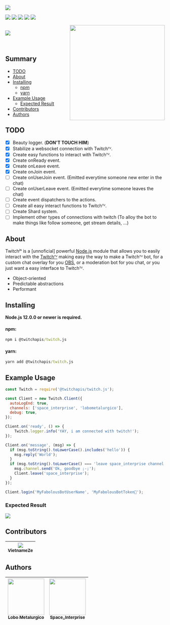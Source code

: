 [<img src="https://cdn.discordapp.com/attachments/780245027212492812/780245250382757930/TwitchJS.png">]()

<p>
  <a href="https://discord.gg/26KFSUbVFe"><img src="https://img.shields.io/discord/773920681246851083?style=for-the-badge&color=7289da&logo=discord&logoColor=FFFFFF"/></a>
  <a href="https://www.npmjs.com/package/@twitchapis/twitch.js"><img src="https://img.shields.io/npm/v/@twitchapis/twitch.js.svg?style=for-the-badge&maxAge=3600"/></a>
  <a href="https://www.npmjs.com/package/@twitchapis/twitch.js"><img src="https://img.shields.io/npm/dt/@twitchapis/twitch.js.svg?style=for-the-badge&maxAge=3600"/></a>
  <a href="https://github.com/twitchapis/twitch.js"><img src="https://github.com/twitchapis/twitch.js/workflows/Testing/badge.svg"/></a>
  <a href="https://github.com/twitchapis/twitch.js"><img src="https://img.shields.io/david/twitchapis/twitch.js.svg?style=for-the-badge&maxAge=3600"/></a>
</p>

[<img src="https://media.discordapp.net/attachments/780245027212492812/785968486018318356/Novo_Projeto6.png?width=1440&height=480" align='right' width='300'/>](https://discord.gg/26KFSUbVFe) [<span><br/><img src="https://nodei.co/npm/@twitchapis/twitch.js.png?downloads=true&stars=true" align='left'/></span>](https://www.npmjs.com/package/@twitchapis/twitch.js)

<br/>
<br/>

## Summary

- [TODO](#todo)
- [About](#about)
- [Installing](#installing)
  - [npm](#npm)
  - [yarn](#yarn)
- [Example Usage](#example-usage)
  - [Expected Result](#expected-result)
- [Contributors](#contributors)
- [Authors](#authors)

## TODO

- [x] Beauty logger. (**DON'T TOUCH HIM**)
- [x] Stabilize a websocket connection with Twitchᵀⱽ.
- [x] Create easy functions to interact with Twitchᵀⱽ.
- [x] Create onReady event.
- [x] Create onLeave event.
- [x] Create onJoin event.
- [ ] Create onUserJoin event. (Emitted everytime someone new enter in the chat)
- [ ] Create onUserLeave event. (Emitted everytime someone leaves the chat)
- [ ] Create event dispatchers to the actions.
- [ ] Create all easy interact functions to Twitchᵀⱽ.
- [ ] Create Shard system.
- [ ] Implement other types of connections with twitch (To alloy the bot to make things like follow someone, get stream details, ...)

## About

Twitchʲˢ is a [unnoficial] powerful [Node.js](https://nodejs.org) module that allows you to easily interact with the
[Twitchᵀⱽ](https://twitch.tv) making easy the way to make a Twitchᵀⱽ bot, for a custom chat overlay for you [OBS](https://obsproject.com/), or a moderation bot for you chat, or you just want a easy interface to Twitchᵀⱽ.

- Object-oriented
- Predictable abstractions
- Performant

## Installing

**Node.js 12.0.0 or newer is required.**

#### npm:

```bat
npm i @twitchapis/twitch.js
```

#### yarn:

```bat
yarn add @twitchapis/twitch.js
```

## Example Usage

```javascript
const Twitch = require('@twitchapis/twitch.js');

const Client = new Twitch.Client({
  autoLogEnd: true,
  channels: ['space_interprise', 'lobometalurgico'],
  debug: true,
});

Client.on('ready', () => {
    Twitch.logger.info('YAY, i am connected with twitch!');
});

Client.on('message', (msg) => {
  if (msg.toString().toLowerCase().includes('hello')) {
    msg.reply('World');
  }
  if (msg.toString().toLowerCase() === 'leave space_interprise channel') {
    msg.channel.send('Ok, goodbye ;-;');
    Client.leave('space_interprise');
  }
});

Client.login('MyFabolousBotUserName', 'MyFabolousBotToken🤫');
```

### Expected Result

<img src='https://media.discordapp.net/attachments/780245027212492812/786240044482035722/unknown.png'></img>

## Contributors

| [<img src="https://avatars0.githubusercontent.com/u/10421864?s=120&v=4" witdh=115><br><sub>VietnameZe</sub>](https://github.com/VietnameZe) |
| :-----------------------------------------------------------------------------------------------------------------------------------------: |

## Authors

| [<img src="https://avatars3.githubusercontent.com/u/43734867?s=460&u=4c7c28e1c72445f234f37ca2cf8b000133fdfd24&v=4" width=115><br><sub>Lobo Metalurgico</sub>](https://github.com/LoboMetalurgico) | [<img src="https://avatars1.githubusercontent.com/u/44732812?s=460&u=37014703e35379861b0abbd585d035304e1e061d&v=4" width=115><br><sub>Space_Interprise</sub>](https://github.com/emanuelfranklyn) |
| :-----------------------------------------------------------------------------------------------------------------------------------------------------------------------------------------------: | :-----------------------------------------------------------------------------------------------------------------------------------------------------------------------------------------------: |
